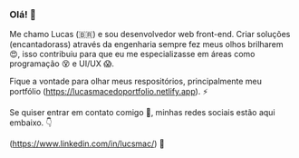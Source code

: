 ### Olá! 🤘

Me chamo Lucas (🇧🇷) e sou desenvolvedor web front-end. Criar soluções (encantadorass) através da engenharia sempre fez meus olhos brilharem 😍, isso contribuiu para que eu me especializasse em áreas como programação 😵 e UI/UX 😱.

Fique a vontade para olhar meus respositórios, principalmente meu portfólio (https://lucasmacedoportfolio.netlify.app). ⚡

Se quiser entrar em contato comigo 💬, minhas redes sociais estão aqui embaixo. 👇

(https://www.linkedin.com/in/lucsmac/) 📮
